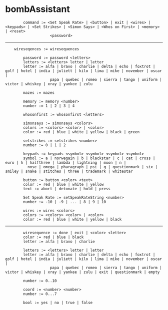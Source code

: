 # bombAssistant

            command := <Set Speak Rate> | <button> | exit | <wires> | <keypads> | <Set Strikes> | <Simon Says> | <Whos on First> | <memory> | <reset>
                        <password>

************

	    wireseqences := wiresequences

            password := password <letters>
            letters := <letters> letter | letter
            letter := alfa | bravo | charlie | delta | echo | foxtrot | golf | hotel | india | juliett | kilo | lima | mike | november | oscar |
                        papa | quebec | romeo | sierra | tango | uniform | victor | whiskey | xray | yankee | zulu

            mazes := mazes

            memory := memory <number>
            number := 1 | 2 | 3 | 4

            whosonfirst := whosonfirst <letters>

            simonsays := simonsays <colors>
            colors := <colors> <color> | <color>
            color := red | blue | white | yellow | black | green

            setstrikes := setstrikes <number>
            number := 0 | 1 | 2

            keypads := keypads <symbol> <symbol> <symbol> <symbol>
            symbol := a | norwegain | b | blackstar | c | cat | cross | euro | h | halfthree | lambda | lightning | moon | n |
		      nose | omega | pharagraph | psi | q | questionmark | six | smiley | snake | stitches | three | trademark | whitestar

            button := button <color> <text>
            color := red | blue | white | yellow
            text := abort | detonate | hold | press

            Set Speak Rate := setSpeakRateString <number>
            number := -10 | -9 | ... | 8 | 9 | 10

            wires := wires <colors>
            colors := <colors> <color> | <color>
            color := red | blue | white | yellow | black


************
            wiresequence := done | exit | <color> <letter>
            color := red | blue | black
            letter := alfa | bravo | charlie

            letters := <letters> letter | letter
            letter := alfa | bravo | charlie | delta | echo | foxtrot | golf | hotel | india | juliett | kilo | lima | mike | november | oscar |
                        papa | quebec | romeo | sierra | tango | uniform | victor | whiskey | xray | yankee | zulu | exit | questionmark | empty

            number := 0..10

            coord := <number> <number>
            number := 0...7

            bool := yes | no | true | false